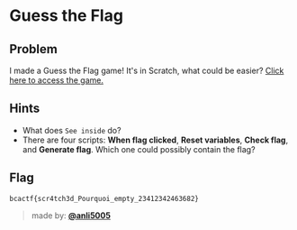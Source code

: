# Guess the Flag
## Problem
I made a Guess the Flag game! It's in Scratch, what could be easier?
[Click here to access the game.](https://scratch.mit.edu/projects/276674047/)

## Hints
* What does `See inside` do?
* There are four scripts: **When flag clicked**, **Reset variables**, **Check flag**, and **Generate flag**. Which one could possibly contain the flag?

## Flag
```
bcactf{scr4tch3d_Pourquoi_empty_23412342463682}
```

> made by: [**@anli5005**](https://github.com/anli5005)
